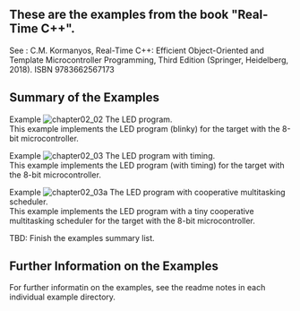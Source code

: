 
## These are the examples from the book "Real-Time C++".

See : C.M. Kormanyos, Real-Time C++: Efficient Object-Oriented
and Template Microcontroller Programming, Third Edition
(Springer, Heidelberg, 2018). ISBN 9783662567173

## Summary of the Examples

Example ![chapter02_02](./chapter02_02) The LED program.\
This example implements the LED program (blinky) for the target with the 8-bit microcontroller.

Example ![chapter02_03](./chapter02_03) The LED program with timing.\
This example implements the LED program (with timing) for the target with the 8-bit microcontroller.

Example ![chapter02_03a](./chapter02_03a) The LED program with cooperative multitasking scheduler.\
This example implements the LED program with a tiny cooperative multitasking scheduler for the target with the 8-bit microcontroller.

TBD: Finish the examples summary list.

## Further Information on the Examples

For further informatin on the examples, see the readme notes
in each individual example directory.
